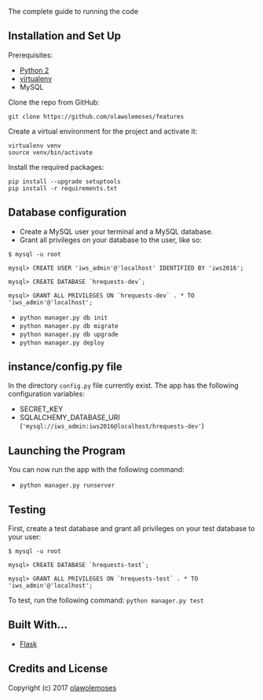 The complete guide to running the code

## Installation and Set Up
Prerequisites:
* [Python 2](https://www.python.org/download/releases/2.7.2/)
* [virtualenv](https://virtualenv.pypa.io/en/stable/)
* MySQL


Clone the repo from GitHub:
```
git clone https://github.com/olawolemoses/features
```

Create a virtual environment for the project and activate it:
```
virtualenv venv
source venv/bin/activate
```

Install the required packages:
```
pip install --upgrade setuptools
pip install -r requirements.txt
```

## Database configuration
* Create a MySQL user your terminal and a MySQL database.
* Grant all privileges on your database to the user, like so:

```
$ mysql -u root

mysql> CREATE USER 'iws_admin'@'localhost' IDENTIFIED BY 'iws2016';

mysql> CREATE DATABASE `hrequests-dev`;

mysql> GRANT ALL PRIVILEGES ON `hrequests-dev` . * TO 'iws_admin'@'localhost';
```

* `python manager.py db init`
* `python manager.py db migrate`
* `python manager.py db upgrade`
* `python manager.py deploy`

## instance/config.py file
In the directory `config.py` file currently exist. The app has the following configuration variables:
* SECRET_KEY
* SQLALCHEMY_DATABASE_URI (`'mysql://iws_admin:iws2016@localhost/hrequests-dev'`)

## Launching the Program
You can now run the app with the following command:

* `python manager.py runserver`

## Testing
First, create a test database and grant all privileges on your test database to your user:

```
$ mysql -u root

mysql> CREATE DATABASE `hrequests-test`;

mysql> GRANT ALL PRIVILEGES ON `hrequests-test` . * TO 'iws_admin'@'localhost';
```

To test, run the following command: `python manager.py test`

## Built With...
* [Flask](http://flask.pocoo.org/)

## Credits and License

Copyright (c) 2017 [olawolemoses](https://github.com/olawolemoses)
